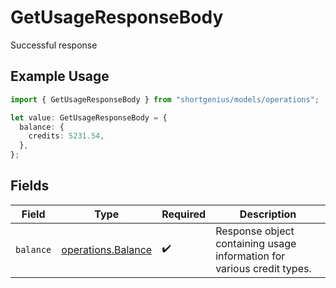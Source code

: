 # GetUsageResponseBody

Successful response

## Example Usage

```typescript
import { GetUsageResponseBody } from "shortgenius/models/operations";

let value: GetUsageResponseBody = {
  balance: {
    credits: 5231.54,
  },
};
```

## Fields

| Field                                                                  | Type                                                                   | Required                                                               | Description                                                            |
| ---------------------------------------------------------------------- | ---------------------------------------------------------------------- | ---------------------------------------------------------------------- | ---------------------------------------------------------------------- |
| `balance`                                                              | [operations.Balance](../../models/operations/balance.md)               | :heavy_check_mark:                                                     | Response object containing usage information for various credit types. |